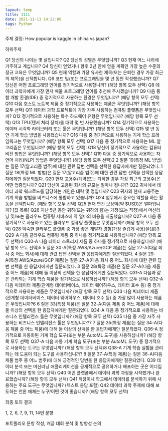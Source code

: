 ```yaml
---
layout: temp
title: 1111
date: 2021-11-11 14:22:00
tags: Python
---
```


주제 결정: How popular is kaggle in china vs japan?

하위주제

Q1 당신의 나이는 몇 살입니까? 
Q2 당신의 성별은 무엇입니까?
Q3 현재 어느 나라에 거주하고 계십니까?
Q4 당신이 얻었거나 향후 2년 안에 얻을 계획인 가장 높은 수준의 정규 교육은 무엇입니까?
Q5 현재 역할과 가장 유사한 제목(또는 은퇴한 경우 가장 최근의 제목)을 선택합니다.
Q6 코드 및/또는 프로그래밍을 몇 년 동안 작성했습니까?
Q7 당신은 어떤 프로그래밍 언어를 정기적으로 사용합니까? (해당 항목 모두 선택)
Q8 데이터 과학자에게 가장 먼저 배울 프로그래밍 언어를 추천해 주시겠습니까?
Q9 다음 통합 개발 환경(IDE) 중 정기적으로 사용하는 환경은 무엇입니까? (해당 항목 모두 선택)
Q10 다음 호스트 노트북 제품 중 정기적으로 사용하는 제품은 무엇입니까? (해당 항목 모두 선택)
Q11 데이터 과학 프로젝트에 가장 자주 사용하는 컴퓨팅 플랫폼은 무엇입니까?
Q12 정기적으로 사용하는 특수 하드웨어 유형은 무엇입니까? (해당 항목 모두 선택)
Q13 TPU(텐서 처리 장치)를 대략 몇 번 사용했습니까?
Q14 정기적으로 사용하는 데이터 시각화 라이브러리 또는 툴은 무엇입니까? (해당 항목 모두 선택)
Q15 몇 년 동안 기계 학습 방법을 사용했습니까?
Q16 다음 중 정기적으로 사용하는 기계 학습 프레임워크는 무엇입니까? (해당 항목 모두 선택)
Q17 다음 중 정기적으로 사용하는 ML 알고리즘은 무엇입니까? (해당 항목 모두 선택):
Q18 당신이 정기적으로 사용하는 컴퓨터 비전 방법은 무엇입니까? (해당 항목 모두 선택)1
Q19 다음 중 정기적으로 사용하는 자연어 처리(NLP) 방법은 무엇입니까? (해당 항목 모두 선택)2
2 질문 19(특정 ML 방법)는 질문 17(알고리즘 범주)에 대한 관련 답변 선택을 선택한 응답자에게만 질문되었다. 1 질문 18(특정 ML 방법)은 질문 17(알고리즘 범주)에 대한 관련 답변 선택을 선택한 응답자에게만 질문되었다.
Q20 현재 고용주/계약(또는 퇴직한 경우 가장 최근의 고용주)은 어떤 업종입니까?
Q21 당신이 고용된 회사의 규모는 얼마나 됩니까?
Q22 귀사에서 데이터 과학 워크로드를 담당하는 개인은 대략 몇 명입니까?
Q23 귀사의 현재 고용주는 기계 학습 방법을 비즈니스에 통합하고 있습니까?
Q24 업무에서 중요한 역할을 하는 활동을 선택합니다. (해당 항목 모두 선택) Q25 현재 연간 보상액(약 $USD)은 얼마입니까? [값 목록]
Q26 지난 5년 동안 귀하(또는 귀하의 팀)는 가정(또는 직장)에서 머신러닝 및/또는 클라우드 컴퓨팅 서비스에 약 얼마의 비용을 지출했습니까?
Q27-A 다음 중 정기적으로 사용하고 있는 클라우드 컴퓨팅 플랫폼은 무엇입니까? (해당 항목 모두 선택)
Q28 익숙한 클라우드 플랫폼 중 가장 좋은 개발자 경험(가장 즐겁게 사용)을(를)3
Q29-A 다음 클라우드 컴퓨팅 제품 중 하나를 정기적으로 사용하십니까? (해당 항목 모두 선택)4
Q30-A 다음 데이터 스토리지 제품 중 하나를 정기적으로 사용하십니까? (해당 항목 모두 선택)5 5 질문 30-A(특정 AWS/Azure/GCP 제품)는 질문 27-A(다음 회사 중 어느 회사)에 대해 관련 답변 선택을 한 응답자에게만 질문되었다. 4 질문 29-A(특정 AWS/Azure/GCP 제품)는 질문 27-A(다음 회사 중 어느 회사)에 대한 관련 답변 선택을 한 응답자에게만 질문되었다. 3 질문 28(특정 제품)은 질문 27-A(다음 제품 중 어느 제품)에 대해 둘 이상의 선택을 한 응답자에게만 질문되었다.
Q31-A 다음과 같은 관리되는 기계 학습 제품을 정기적으로 사용하십니까? (해당 항목 모두 선택)
Q32-A 다음 빅데이터 제품(관계형 데이터베이스, 데이터 웨어하우스, 데이터 호수 등) 중 정기적으로 사용하는 제품은 무엇입니까? (해당 항목 모두 선택)
Q33 다음 빅데이터 제품(관계형 데이터베이스, 데이터 웨어하우스, 데이터 호수 등) 중 가장 많이 사용하는 제품은 무엇입니까?6
6 질문 33(특정 제품)은 질문 32-A(다음 제품 중 어느 제품)에 대해 둘 이상의 선택을 한 응답자에게만 질문되었다. Q34-A 다음 중 정기적으로 사용하는 비즈니스 인텔리전스 툴은 무엇입니까? (해당 항목 모두 선택)
Q35 다음 중 가장 자주 사용하는 비즈니스 인텔리전스 툴은 무엇입니까?7
7 질문 35(특정 제품)는 질문 34-A(다음 제품 중 어느 제품)에 대해 둘 이상의 선택을 한 응답자에게만 질문되었다. Q36-A 정기적으로 자동화된 기계 학습 도구(또는 부분 AutoML 도구)를 사용하십니까? (해당 항목 모두 선택)
Q37-A 다음 자동 기계 학습 도구(또는 부분 AutoML 도구) 중 정기적으로 사용하는 도구는 무엇입니까? (해당 항목 모두 선택)8
Q38-A 기계 학습 실험을 관리하는 데 도움이 되는 도구를 사용하십니까?
8 질문 37-A(특정 제품)는 질문 36-A(다음 제품 범주 중 어느 범주)에 대해 긍정적인 답변을 한 응답자에게만 질문되었다.
Q39 데이터 분석 또는 머신러닝 애플리케이션을 공개적으로 공유하거나 배포하는 곳은 어디입니까? (해당 항목 모두 선택)
Q40 어떤 플랫폼에서 데이터 과학 과정을 시작했거나 완료했습니까? (해당 항목 모두 선택)
Q41 직장이나 학교에서 데이터를 분석하기 위해 사용하는 주요 도구는 무엇입니까? (텍스트 응답 포함)
Q42 데이터 과학 주제에 대해 보도하는 언론 매체는 누구/어떤 것이 좋습니까? (해당 항목 모두 선택)

최종 토의 결과

1, 2, 6, 7, 9, 11, 14번 문항

포트폴리오 문항 작성, 캐글 대회 분석 및 방향성 논의

